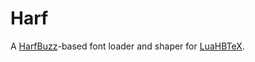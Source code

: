 Harf
====

A [HarfBuzz][harfbuzz]-based font loader and shaper for [LuaHBTeX][luahbtex].

[harfbuzz]: https://github.com/harfbuzz/harfbuzz
[luahbtex]: https://github.com/khaledhosny/luahbtex
